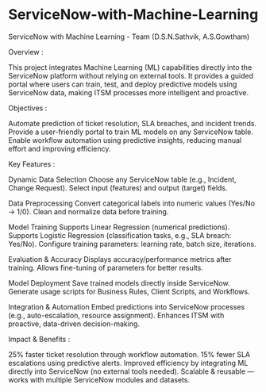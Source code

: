 # ServiceNow-with-Machine-Learning
ServiceNow with Machine Learning - Team (D.S.N.Sathvik, A.S.Gowtham)

Overview :

This project integrates Machine Learning (ML) capabilities directly into the ServiceNow platform without relying on external tools. It provides a guided portal where users can train, test, and deploy predictive models using ServiceNow data, making ITSM processes more intelligent and proactive.

Objectives :

Automate prediction of ticket resolution, SLA breaches, and incident trends.
Provide a user-friendly portal to train ML models on any ServiceNow table.
Enable workflow automation using predictive insights, reducing manual effort and improving efficiency.

Key Features : 

Dynamic Data Selection
Choose any ServiceNow table (e.g., Incident, Change Request).
Select input (features) and output (target) fields.

Data Preprocessing
Convert categorical labels into numeric values (Yes/No → 1/0).
Clean and normalize data before training.

Model Training
Supports Linear Regression (numerical predictions).
Supports Logistic Regression (classification tasks, e.g., SLA breach: Yes/No).
Configure training parameters: learning rate, batch size, iterations.

Evaluation & Accuracy
Displays accuracy/performance metrics after training.
Allows fine-tuning of parameters for better results.

Model Deployment
Save trained models directly inside ServiceNow.
Generate usage scripts for Business Rules, Client Scripts, and Workflows.

Integration & Automation
Embed predictions into ServiceNow processes (e.g., auto-escalation, resource assignment).
Enhances ITSM with proactive, data-driven decision-making.

Impact & Benefits : 

25% faster ticket resolution through workflow automation.
15% fewer SLA escalations using predictive alerts.
Improved efficiency by integrating ML directly into ServiceNow (no external tools needed).
Scalable & reusable — works with multiple ServiceNow modules and datasets.
